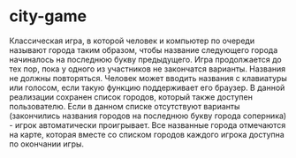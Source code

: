 # city-game
Классическая игра, в которой человек и компьютер по очереди называют города таким образом, чтобы название следующего города начиналось на последнюю букву предыдущего. Игра продолжается до тех пор, пока у одного из участников не закончатся варианты. Названия не должны повторяться. Человек может вводить названия с клавиатуры или голосом, если такую функцию поддерживает его браузер. 
В данной реализации сохранен список городов, который также доступен пользователю. Если в данном списке отсутствуют варианты (закончились названия городов на последнюю букву города соперника) - игрок автоматически проигрывает. Все названные города отмечаются на карте, которая вместе со списком городов каждого игрока доступна по окончании игры.
